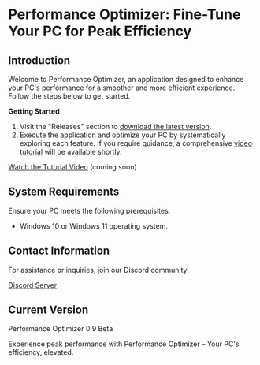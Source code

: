 # Performance Optimizer: Fine-Tune Your PC for Peak Efficiency

## Introduction

Welcome to Performance Optimizer, an application designed to enhance your PC's performance for a smoother and more efficient experience. Follow the steps below to get started.

**Getting Started**

1. Visit the "Releases" section to [download the latest version](https://github.com/qtkn/PC_Tweaker/releases/tag/pcoptimizer).
2. Execute the application and optimize your PC by systematically exploring each feature. If you require guidance, a comprehensive [video tutorial](#) will be available shortly.

[Watch the Tutorial Video](#) (coming soon)

## System Requirements

Ensure your PC meets the following prerequisites:

- Windows 10 or Windows 11 operating system.

## Contact Information

For assistance or inquiries, join our Discord community:

[Discord Server](http://www.discord.gg/uxk6DXtFpN)

## Current Version

Performance Optimizer 0.9 Beta

Experience peak performance with Performance Optimizer – Your PC's efficiency, elevated.

